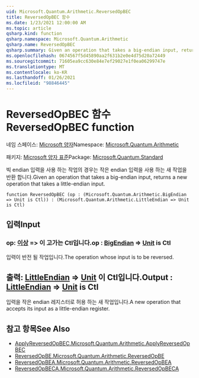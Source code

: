 ```yaml
---
uid: Microsoft.Quantum.Arithmetic.ReversedOpBEC
title: ReversedOpBEC 함수
ms.date: 1/23/2021 12:00:00 AM
ms.topic: article
qsharp.kind: function
qsharp.namespace: Microsoft.Quantum.Arithmetic
qsharp.name: ReversedOpBEC
qsharp.summary: Given an operation that takes a big-endian input, returns a new operation that takes a little-endian input.
ms.openlocfilehash: 0674567f5d45890aa2f631b2e0e4d75d20a72449
ms.sourcegitcommit: 71605ea9cc630e84e7ef29027e1f0ea06299747e
ms.translationtype: MT
ms.contentlocale: ko-KR
ms.lasthandoff: 01/26/2021
ms.locfileid: "98846445"
---
```

# <a name="reversedopbec-function"></a><span data-ttu-id="80eba-102">ReversedOpBEC 함수</span><span class="sxs-lookup"><span data-stu-id="80eba-102">ReversedOpBEC function</span></span>

<span data-ttu-id="80eba-103">네임 스페이스: [Microsoft 양자](xref:Microsoft.Quantum.Arithmetic)</span><span class="sxs-lookup"><span data-stu-id="80eba-103">Namespace: [Microsoft.Quantum.Arithmetic](xref:Microsoft.Quantum.Arithmetic)</span></span>

<span data-ttu-id="80eba-104">패키지: [Microsoft 양자 표준](https://nuget.org/packages/Microsoft.Quantum.Standard)</span><span class="sxs-lookup"><span data-stu-id="80eba-104">Package: [Microsoft.Quantum.Standard](https://nuget.org/packages/Microsoft.Quantum.Standard)</span></span>


<span data-ttu-id="80eba-105">빅 endian 입력을 사용 하는 작업의 경우는 작은 endian 입력을 사용 하는 새 작업을 반환 합니다.</span><span class="sxs-lookup"><span data-stu-id="80eba-105">Given an operation that takes a big-endian input, returns a new operation that takes a little-endian input.</span></span>

```qsharp
function ReversedOpBEC (op : (Microsoft.Quantum.Arithmetic.BigEndian => Unit is Ctl)) : (Microsoft.Quantum.Arithmetic.LittleEndian => Unit is Ctl)
```


## <a name="input"></a><span data-ttu-id="80eba-106">입력</span><span class="sxs-lookup"><span data-stu-id="80eba-106">Input</span></span>

### <a name="op--bigendian--unit--is-ctl"></a><span data-ttu-id="80eba-107">op: [이상](xref:Microsoft.Quantum.Arithmetic.BigEndian) => [](xref:microsoft.quantum.lang-ref.unit) 이 고가는 Ctl입니다.</span><span class="sxs-lookup"><span data-stu-id="80eba-107">op : [BigEndian](xref:Microsoft.Quantum.Arithmetic.BigEndian) => [Unit](xref:microsoft.quantum.lang-ref.unit)  is Ctl</span></span>

<span data-ttu-id="80eba-108">입력이 반전 될 작업입니다.</span><span class="sxs-lookup"><span data-stu-id="80eba-108">The operation whose input is to be reversed.</span></span>



## <a name="output--littleendian--unit--is-ctl"></a><span data-ttu-id="80eba-109">출력: [LittleEndian](xref:Microsoft.Quantum.Arithmetic.LittleEndian) => [Unit](xref:microsoft.quantum.lang-ref.unit)  이 Ctl입니다.</span><span class="sxs-lookup"><span data-stu-id="80eba-109">Output : [LittleEndian](xref:Microsoft.Quantum.Arithmetic.LittleEndian) => [Unit](xref:microsoft.quantum.lang-ref.unit)  is Ctl</span></span>

<span data-ttu-id="80eba-110">입력을 작은 endian 레지스터로 허용 하는 새 작업입니다.</span><span class="sxs-lookup"><span data-stu-id="80eba-110">A new operation that accepts its input as a little-endian register.</span></span>

## <a name="see-also"></a><span data-ttu-id="80eba-111">참고 항목</span><span class="sxs-lookup"><span data-stu-id="80eba-111">See Also</span></span>

- [<span data-ttu-id="80eba-112">ApplyReversedOpBEC.</span><span class="sxs-lookup"><span data-stu-id="80eba-112">Microsoft.Quantum.Arithmetic.ApplyReversedOpBEC</span></span>](xref:Microsoft.Quantum.Arithmetic.ApplyReversedOpBEC)
- [<span data-ttu-id="80eba-113">ReversedOpBE.</span><span class="sxs-lookup"><span data-stu-id="80eba-113">Microsoft.Quantum.Arithmetic.ReversedOpBE</span></span>](xref:Microsoft.Quantum.Arithmetic.ReversedOpBE)
- [<span data-ttu-id="80eba-114">ReversedOpBEA.</span><span class="sxs-lookup"><span data-stu-id="80eba-114">Microsoft.Quantum.Arithmetic.ReversedOpBEA</span></span>](xref:Microsoft.Quantum.Arithmetic.ReversedOpBEA)
- [<span data-ttu-id="80eba-115">ReversedOpBECA.</span><span class="sxs-lookup"><span data-stu-id="80eba-115">Microsoft.Quantum.Arithmetic.ReversedOpBECA</span></span>](xref:Microsoft.Quantum.Arithmetic.ReversedOpBECA)